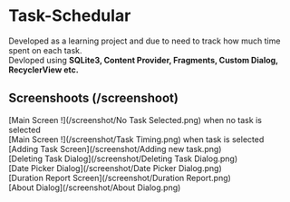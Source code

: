 # Task-Schedular
Developed as a learning project and due to need to track how much time spent on each task.
<br> Devloped using **SQLite3, Content Provider, Fragments, Custom Dialog, RecyclerView etc.**
## Screenshoots (/screenshoot)
[Main Screen !](/screenshot/No Task Selected.png) when no task is selected<br>
[Main Screen !](/screenshot/Task Timing.png) when task is selected<br>
[Adding Task Screen](/screenshot/Adding new task.png) <br>
[Deleting Task Dialog](/screenshot/Deleting Task Dialog.png)<br>
[Date Picker Dialog](/screenshot/Date Picker Dialog.png)<br>
[Duration Report Screen](/screenshot/Duration Report.png)<br>
[About Dialog](/screenshot/About Dialog.png) <br>
